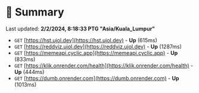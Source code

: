 # 📖 Summary
Last updated: **2/2/2024, 8:18:33 PTG "Asia/Kuala_Lumpur"**

- `GET` [https://hst.ujol.dev](https://hst.ujol.dev) - **Up** (615ms)
- `GET` [https://reddviz.ujol.dev](https://reddviz.ujol.dev) - **Up** (1287ms)
- `GET` [https://memeapi.cyclic.app](https://memeapi.cyclic.app) - **Up** (833ms)
- `GET` [https://klik.onrender.com/health](https://klik.onrender.com/health) - **Up** (444ms)
- `GET` [https://dumb.onrender.com](https://dumb.onrender.com) - **Up** (1013ms)
